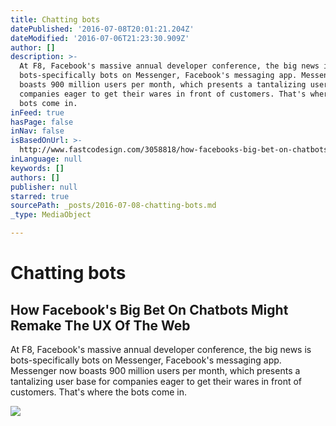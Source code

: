 ```yaml
---
title: Chatting bots
datePublished: '2016-07-08T20:01:21.204Z'
dateModified: '2016-07-06T21:23:30.909Z'
author: []
description: >-
  At F8, Facebook's massive annual developer conference, the big news is
  bots-specifically bots on Messenger, Facebook's messaging app. Messenger now
  boasts 900 million users per month, which presents a tantalizing user base for
  companies eager to get their wares in front of customers. That's where the
  bots come in.
inFeed: true
hasPage: false
inNav: false
isBasedOnUrl: >-
  http://www.fastcodesign.com/3058818/how-facebooks-big-bet-on-chatbots-might-remake-the-ux-of-the-web
inLanguage: null
keywords: []
authors: []
publisher: null
starred: true
sourcePath: _posts/2016-07-08-chatting-bots.md
_type: MediaObject

---
```

# Chatting bots

<article style=""><h1>How Facebook's Big Bet On Chatbots Might Remake The UX Of The Web</h1><p>At F8, Facebook's massive annual developer conference, the big news is bots-specifically bots on Messenger, Facebook's messaging app. Messenger now boasts 900 million users per month, which presents a tantalizing user base for companies eager to get their wares in front of customers. That's where the bots come in.</p><img src="http://a.fastcompany.net/multisite_files/fastcompany/imagecache/620x350/poster/2016/04/3058818-poster-p-1-how-facebooks-big-bet-on-chatbots-might-remake-the-ux-of-the-web.jpg" /></article>